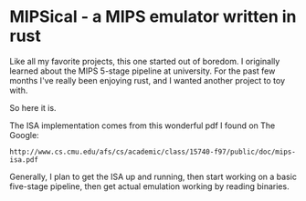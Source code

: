 # MIPSical - a MIPS emulator written in rust

Like all my favorite projects, this one started out of boredom. I originally learned
about the MIPS 5-stage pipeline at university. For the past few months I've really
been enjoying rust, and I wanted another project to toy with.

So here it is.

The ISA implementation comes from this wonderful pdf I found on The Google:

    http://www.cs.cmu.edu/afs/cs/academic/class/15740-f97/public/doc/mips-isa.pdf

Generally, I plan to get the ISA up and running, then start working on a basic
five-stage pipeline, then get actual emulation working by reading binaries.

